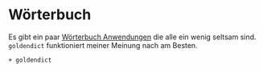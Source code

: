 # Wörterbuch

Es gibt ein paar [Wörterbuch Anwendungen](https://wiki.archlinux.org/index.php/list_of_applications#Dictionary_and_thesaurus) die alle ein wenig seltsam sind. `goldendict` funktioniert meiner Meinung nach am Besten.

    + goldendict
    
